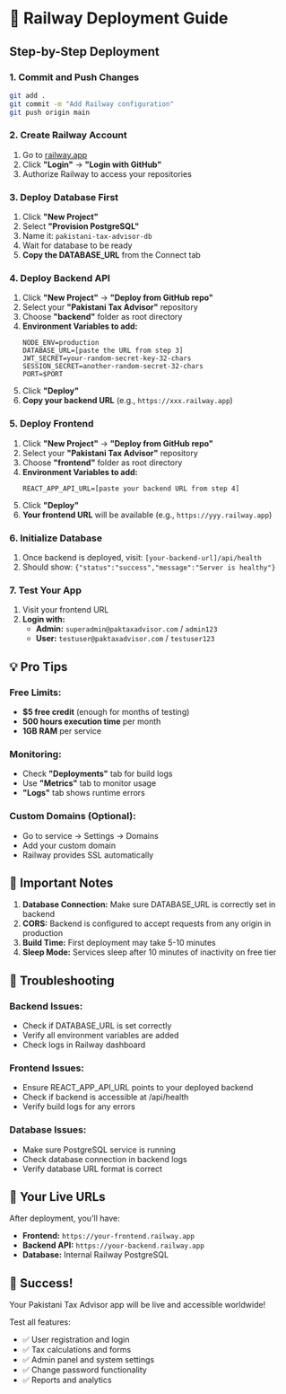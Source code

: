 # 🚂 Railway Deployment Guide

## Step-by-Step Deployment

### 1. Commit and Push Changes
```bash
git add .
git commit -m "Add Railway configuration"
git push origin main
```

### 2. Create Railway Account
1. Go to [railway.app](https://railway.app)
2. Click **"Login"** → **"Login with GitHub"**
3. Authorize Railway to access your repositories

### 3. Deploy Database First
1. Click **"New Project"**
2. Select **"Provision PostgreSQL"**
3. Name it: `pakistani-tax-advisor-db`
4. Wait for database to be ready
5. **Copy the DATABASE_URL** from the Connect tab

### 4. Deploy Backend API
1. Click **"New Project"** → **"Deploy from GitHub repo"**
2. Select your **"Pakistani Tax Advisor"** repository
3. Choose **"backend"** folder as root directory
4. **Environment Variables to add:**
   ```
   NODE_ENV=production
   DATABASE_URL=[paste the URL from step 3]
   JWT_SECRET=your-random-secret-key-32-chars
   SESSION_SECRET=another-random-secret-32-chars
   PORT=$PORT
   ```
5. Click **"Deploy"**
6. **Copy your backend URL** (e.g., `https://xxx.railway.app`)

### 5. Deploy Frontend
1. Click **"New Project"** → **"Deploy from GitHub repo"**
2. Select your **"Pakistani Tax Advisor"** repository
3. Choose **"frontend"** folder as root directory
4. **Environment Variables to add:**
   ```
   REACT_APP_API_URL=[paste your backend URL from step 4]
   ```
5. Click **"Deploy"**
6. **Your frontend URL** will be available (e.g., `https://yyy.railway.app`)

### 6. Initialize Database
1. Once backend is deployed, visit: `[your-backend-url]/api/health`
2. Should show: `{"status":"success","message":"Server is healthy"}`

### 7. Test Your App
1. Visit your frontend URL
2. **Login with:**
   - **Admin:** `superadmin@paktaxadvisor.com` / `admin123`
   - **User:** `testuser@paktaxadvisor.com` / `testuser123`

## 💡 Pro Tips

### Free Limits:
- **$5 free credit** (enough for months of testing)
- **500 hours execution time** per month
- **1GB RAM** per service

### Monitoring:
- Check **"Deployments"** tab for build logs
- Use **"Metrics"** tab to monitor usage
- **"Logs"** tab shows runtime errors

### Custom Domains (Optional):
- Go to service → Settings → Domains
- Add your custom domain
- Railway provides SSL automatically

## 🚨 Important Notes

1. **Database Connection:** Make sure DATABASE_URL is correctly set in backend
2. **CORS:** Backend is configured to accept requests from any origin in production
3. **Build Time:** First deployment may take 5-10 minutes
4. **Sleep Mode:** Services sleep after 10 minutes of inactivity on free tier

## 🔧 Troubleshooting

### Backend Issues:
- Check if DATABASE_URL is set correctly
- Verify all environment variables are added
- Check logs in Railway dashboard

### Frontend Issues:
- Ensure REACT_APP_API_URL points to your deployed backend
- Check if backend is accessible at /api/health
- Verify build logs for any errors

### Database Issues:
- Make sure PostgreSQL service is running
- Check database connection in backend logs
- Verify database URL format is correct

## 📱 Your Live URLs

After deployment, you'll have:
- **Frontend:** `https://your-frontend.railway.app`
- **Backend API:** `https://your-backend.railway.app`
- **Database:** Internal Railway PostgreSQL

## 🎉 Success!

Your Pakistani Tax Advisor app will be live and accessible worldwide!

Test all features:
- ✅ User registration and login
- ✅ Tax calculations and forms
- ✅ Admin panel and system settings
- ✅ Change password functionality
- ✅ Reports and analytics